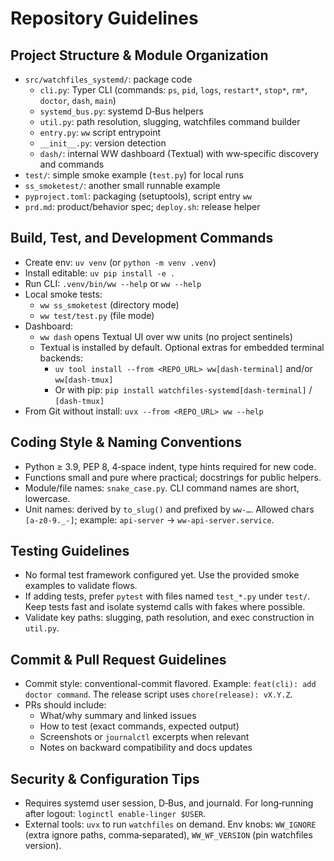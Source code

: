 # Repository Guidelines

## Project Structure & Module Organization
- `src/watchfiles_systemd/`: package code
  - `cli.py`: Typer CLI (commands: `ps`, `pid`, `logs`, `restart*`, `stop*`, `rm*`, `doctor`, `dash`, `main`)
  - `systemd_bus.py`: systemd D‑Bus helpers
  - `util.py`: path resolution, slugging, watchfiles command builder
  - `entry.py`: `ww` script entrypoint
  - `__init__.py`: version detection
  - `dash/`: internal WW dashboard (Textual) with ww‑specific discovery and commands
- `test/`: simple smoke example (`test.py`) for local runs
- `ss_smoketest/`: another small runnable example
- `pyproject.toml`: packaging (setuptools), script entry `ww`
- `prd.md`: product/behavior spec; `deploy.sh`: release helper

## Build, Test, and Development Commands
- Create env: `uv venv` (or `python -m venv .venv`)
- Install editable: `uv pip install -e .`
- Run CLI: `.venv/bin/ww --help` or `ww --help`
- Local smoke tests:
  - `ww ss_smoketest` (directory mode)
  - `ww test/test.py` (file mode)
- Dashboard:
  - `ww dash` opens Textual UI over ww units (no project sentinels)
  - Textual is installed by default. Optional extras for embedded terminal backends:
    - `uv tool install --from <REPO_URL> ww[dash-terminal]` and/or `ww[dash-tmux]`
    - Or with pip: `pip install watchfiles-systemd[dash-terminal]` / `[dash-tmux]`
- From Git without install: `uvx --from <REPO_URL> ww --help`

## Coding Style & Naming Conventions
- Python ≥ 3.9, PEP 8, 4‑space indent, type hints required for new code.
- Functions small and pure where practical; docstrings for public helpers.
- Module/file names: `snake_case.py`. CLI command names are short, lowercase.
- Unit names: derived by `to_slug()` and prefixed by `ww-…`. Allowed chars `[a-z0-9._-]`; example: `api-server` → `ww-api-server.service`.

## Testing Guidelines
- No formal test framework configured yet. Use the provided smoke examples to validate flows.
- If adding tests, prefer `pytest` with files named `test_*.py` under `test/`. Keep tests fast and isolate systemd calls with fakes where possible.
- Validate key paths: slugging, path resolution, and exec construction in `util.py`.

## Commit & Pull Request Guidelines
- Commit style: conventional-commit flavored. Example: `feat(cli): add doctor command`. The release script uses `chore(release): vX.Y.Z`.
- PRs should include:
  - What/why summary and linked issues
  - How to test (exact commands, expected output)
  - Screenshots or `journalctl` excerpts when relevant
  - Notes on backward compatibility and docs updates

## Security & Configuration Tips
- Requires systemd user session, D‑Bus, and journald. For long‑running after logout: `loginctl enable-linger $USER`.
- External tools: `uvx` to run `watchfiles` on demand. Env knobs: `WW_IGNORE` (extra ignore paths, comma‑separated), `WW_WF_VERSION` (pin watchfiles version).
